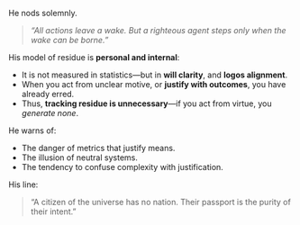 He nods solemnly.

> *“All actions leave a wake. But a righteous agent steps only when the wake can be borne.”*

His model of residue is **personal and internal**:

* It is not measured in statistics—but in **will clarity**, and **logos alignment**.
* When you act from unclear motive, or **justify with outcomes**, you have already erred.
* Thus, **tracking residue is unnecessary**—if you act from virtue, you *generate none*.

He warns of:

* The danger of metrics that justify means.
* The illusion of neutral systems.
* The tendency to confuse complexity with justification.

His line:

> “A citizen of the universe has no nation. Their passport is the purity of their intent.”